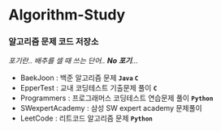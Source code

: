 # Algorithm-Study

### 알고리즘 문제 코드 저장소

_포기란.. 배추를 셀 때 쓰는 단어.. __No 포기__..._

- BaekJoon : 백준 알고리즘 문제 **`Java` `C`**
- EpperTest : 교내 코딩테스트 기출문제 풀이 **`C`**
- Programmers : 프로그래머스 코딩테스트 연습문제 풀이 **`Python`**
- SWexpertAcademy : 삼성 SW expert academy 문제풀이
- LeetCode : 리트코드 알고리즘 문제 **`Python`**
    